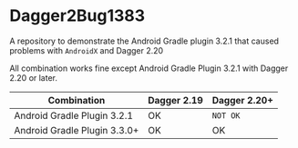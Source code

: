 # Dagger2Bug1383
A repository to demonstrate the Android Gradle plugin 3.2.1 that caused problems with `AndroidX` and Dagger 2.20

All combination works fine except Android Gradle Plugin 3.2.1 with Dagger 2.20 or later.


| Combination                  | Dagger 2.19 | Dagger 2.20+ |
|------------------------------|-------------|--------------|
| Android Gradle Plugin 3.2.1  | OK          | `NOT OK`       |
| Android Gradle Plugin 3.3.0+ | OK          | OK           |
